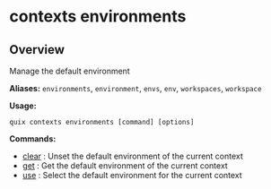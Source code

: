 # contexts environments

## Overview

Manage the default environment

**Aliases:** `environments`, `environment`, `envs`, `env`, `workspaces`, `workspace`

**Usage:**

```
quix contexts environments [command] [options]
```

**Commands:**

- [clear](clear.md) : Unset the default environment of the current context
- [get](get.md) : Get the default environment of the current context
- [use](use.md) : Select the default environment for the current context

